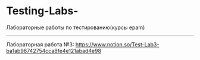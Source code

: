# Testing-Labs-
Лабораторные работы по тестированию(курсы epam)
****
Лабораторная работа №3:
https://www.notion.so/Test-Lab3-ba1ab98742754cca8fe4e121abad4e98
